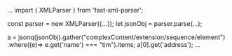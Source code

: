 
   ...
   import { XMLParser } from 'fast-xml-parser';

   const parser = new XMLParser({...});
   let jsonObj = parser.parse(...);

   a = jsonq(jsonObj).gather("complexContent/extension/sequence/element")
                     .where((e)=> e.get('name') === "tim").items;
   a[0].get('address');
   ...


